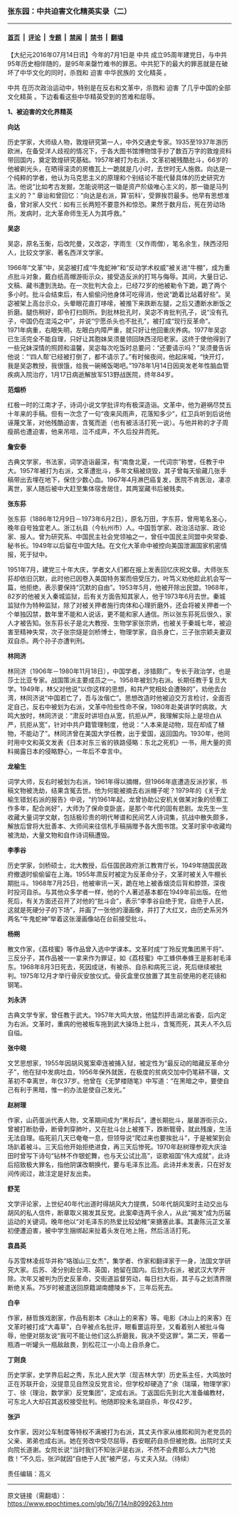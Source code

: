 ### 张东园：中共迫害文化精英实录（二）

---

#### [首页](../../../..?n8099263) &nbsp;|&nbsp; [评论](../../../../../epoch-comment?n8099263) &nbsp;|&nbsp; [专题](../../../../../epoch-special?n8099263) &nbsp;|&nbsp; [禁闻](../../../../../epoch-news?n8099263) &nbsp;|&nbsp; [禁书](../../../../../books?n8099263) &nbsp;|&nbsp; [翻墙](https://github.com/gfw-breaker/nogfw/blob/master/README.md?n8099263)


<div class="post_content" id="artbody" itemprop="articleBody">
 <!-- article content begin -->
 <p>
  【大纪元2016年07月14日讯】今年的7月1日是
  <ok href="https://www.epochtimes.com/gb/tag/%E4%B8%AD%E5%85%B1.html">
   中共
  </ok>
  成立95周年建党日，与中共95年历史相伴随的，是95年来罄竹难书的罪恶。中共犯下的最大的罪恶就是在破坏了中华文化的同时，杀戮和
  <ok href="https://www.epochtimes.com/gb/tag/%E8%BF%AB%E5%AE%B3.html">
   迫害
  </ok>
  中华民族的
  <ok href="https://www.epochtimes.com/gb/tag/%E6%96%87%E5%8C%96%E7%B2%BE%E8%8B%B1.html">
   文化精英
  </ok>
  。
 </p>
 <p>
  <ok href="https://www.epochtimes.com/gb/tag/%E4%B8%AD%E5%85%B1.html">
   中共
  </ok>
  在历次政治运动中，特别是在反右和文革中，杀戮和
  <ok href="https://www.epochtimes.com/gb/tag/%E8%BF%AB%E5%AE%B3.html">
   迫害
  </ok>
  了几乎中国的全部
  <ok href="https://www.epochtimes.com/gb/tag/%E6%96%87%E5%8C%96%E7%B2%BE%E8%8B%B1.html">
   文化精英
  </ok>
  。下边看看这些中华精英受到的苦难和屈辱。
 </p>
 <p>
  <strong>
   1、被迫害的文化界精英
  </strong>
 </p>
 <p>
  <strong>
   向达
  </strong>
 </p>
 <p>
  历史学家，大师级人物，敦煌研究第一人，中外交通史专家。1935至1937年游历欧洲，在备受洋人歧视的情况下，于各大图书馆博物馆手抄了数百万字的敦煌资料带回国内，奠定敦煌研究基础。1957年被打为右派，文革初被残酷批斗，66岁的他被剃光头，在晒得滚烫的房檐瓦上一跪就是几小时，去世时无人施救。向达是一个纯粹的学者，他认为马克思主义的原理和个别结论不能代替具体的历史研究方法。他说“比如考古发掘，怎能说明这一锄是资产阶级唯心主义的，那一锄是马列主义的？” 章诒和曾回忆：“向达是右派，算‘前科’，受罪挨罚最多。他早有思想准备，曾对家人交代：如有三长两短不要意外和惊恐。果然于数月后，死在劳动场所。发病时，北大革命师生无人为其呼救。”
 </p>
 <p>
  <strong>
   吴宓
  </strong>
 </p>
 <p>
  吴宓，原名玉衡，后改陀曼，又改宓，字雨生（又作雨僧），笔名余生，陕西泾阳人，比较文学家、著名西洋文学家。
 </p>
 <p>
  1966年“文革”中，吴宓被打成“牛鬼蛇神”和“反动学术权威”被关进“牛棚”，成为重点批斗对象，戴白纸高帽游街示众，接受造反派的打骂与侮辱。其间，大量日记、文稿、藏书遭到洗劫。在一次批判大会上，已经72岁的他被勒令下跪，跪了两个多小时。批斗会结束后，有人偷偷问他身体可吃得消，他说“跪着比站着好些”。吴宓被架上高台示众，头晕眼花直打哆嗦，被推下来跌断左腿，之后又遭断水断饭之折磨。腿伤稍好，即令打扫厕所。到批林批孔时，吴宓不肯批判孔子，说“没有孔子，中国仍在混沌之中”，并说“宁愿杀头也不批孔”，被打成“现行反革命”。
  <br/>
  1971年病重，右眼失明，左眼白内障严重，就只好让他回重庆养病。1977年吴宓已生活完全不能自理，只好让其胞妹吴须曼领回陕西泾阳老家。这终于使他得到了一些兄妹深情的照顾和温馨，吴宓每次吃饭时总要问：“还要请示吗？”吴须曼告诉他说：“‘四人帮’已经被打倒了，都不请示了。”有时候夜间，他起床喊，“快开灯，我是吴宓教授，我很饿，给我一碗稀饭喝吧。”1978年1月14日因突发老年性脑血管疾病入院治疗，1月17日病逝解放军513野战医院，终年84岁。
 </p>
 <p>
  <strong>
   范烟桥
  </strong>
 </p>
 <p>
  红极一时的江南才子，诗词小说文学批评均有极深造诣。文革中，他为避祸尽焚五十年来的手稿。但有一次念了一句“夜来风雨声，花落知多少”，红卫兵听到后说他诬蔑文革，对他残酷迫害，含冤而逝（也有被活活打死一说）。与他并称的才子周瘦鹃也遭迫害，他来吊唁，泣不成声，不久后投井而死。
 </p>
 <p>
  <strong>
   詹安泰
  </strong>
 </p>
 <p>
  古典文学家，书法家，词学造诣最深，有“南詹北夏，一代词宗”称誉，任教于中大。1957年被打为右派，文革遭批斗，多年文稿被烧毁，其子曾每天偷藏几张手稿带出去埋在地下，保住少数心血。1967年4月淋巴癌复发，医院不肯医治，凄凉离世，家人随后被中大赶至集体宿舍居住，其两室藏书后被贱卖。
 </p>
 <p>
  <strong>
   张东荪
  </strong>
 </p>
 <p>
  张东荪（1886年12月9日－1973年6月2日），原名万田，字东荪，曾用笔名圣心，晚年自号独宜老人。浙江杭县（今杭州市）人。中国哲学家、政治活动家、政论家、报人。曾为研究系、中国民主社会党领袖之一，曾任中国民主同盟中央常委、秘书长。1949年以后留在中国大陆。在文化大革命中被控向美国泄漏国家机密情报，死于狱中。
 </p>
 <p>
  1951年7月，建党三十年大庆，学者文人们都在报上发表回忆庆祝文章。大师张东荪却依旧沉默，此时他已因卷入美国特务案而倍受压力，叶笃义劝他趁此机会写一篇，他拒绝，表示要保持“沉默的自由”。1953年5月，他被开除出民盟。1968年，82岁的他被关入秦城监狱，后有关方面告知其家人，他于1973年6月去世。秦城监狱作为特种监狱，除了对被关押者施行肉体和心理折磨外，还会将被关押者一个个单独囚禁，数年里不能和人说话，更不能和家人通信。所以张东荪死后很久，家人才被告知。张东荪长子是北大教授、生物学家张宗炳，也被关于秦城七年，被迫害至精神失常，次子张宗燧是剑桥博士，物理学家，自杀身亡，三子张宗颖夫妻双双自杀。两个孙子亦遭判刑。
 </p>
 <p>
  <strong>
   林同济
  </strong>
 </p>
 <p>
  林同济（1906年－1980年11月18日），中国学者，涉猎颇广。专长于政治学，也是莎士比亚专家。战国策派主要成员之一。1958年被划为右派。长期任教于复旦大学。1949年，林父对他说“以你这样的思想，和共产党相处会遭殃的”，劝他去台湾，林同济说“中国若亡了，吾与汝偕亡”。思想改造时他被迫交万言检讨，全面否定自己，反右中被划为右派，文革中险些性命不保，1980年赴美讲学时病故。大鸣大放时，林同济说：“肃反时讲坦白从宽，抗拒从严，我理解实际上是坦白从严，抗拒从宽”，针对中共户籍管理制度，他说：“人本来是动物，现在却成了植物，不能动了”。林同济曾在美国大学任教，出于爱国，返回国内。1930年，他同时用中文和英文发表《日本对东三省的铁路侵略：东北之死机》一书，用大量的资料揭露日本的侵略野心，一年后不幸言中。
 </p>
 <p>
  <strong>
   龙榆生
  </strong>
 </p>
 <p>
  词学大师，反右时被划为右派，1961年得以摘帽，但1966年底遭造反派抄家，书稿文物被洗劫，结果含冤去世。他为何能被摘去右派帽子呢？1979年的《关于龙榆生错划右派的报告》中说，“约1961年起，龙曾协助公安机关做某对象的侦察工作多年，配合尚好”，大师为了保命变卧底，是那个年代的固有悲剧。龙先生一生收藏大量词学文献，包括极珍贵的明代琴谱和民间艺人诗词集，抗战中散失颇多，解放后曾将大批善本、大师间来往信札手稿捐赠予各大图书馆。文革时家中收藏均被洗劫，大量文物和自作诗词稿遭毁。
 </p>
 <p>
  <strong>
   李季谷
  </strong>
 </p>
 <p>
  历史学家，剑桥硕士，北大教授，后任国民政府浙江教育厅长，1949年随国民政府撤退时偷偷留在上海。1955年肃反时被定为反革命分子，文革时被关入牛棚长期批斗。1968年7月25日，他被审讯一天，跪在地上被香烟烫后背和脖颈，深夜时投河自杀。与其他众多学者一样，他的个人著述基本都在1949年前出版。在他死后，有关方面还召开了对他的“批斗会”，表示“李季谷自绝于党，自绝于人民，这就是死硬分子的下场”，并画了一张他的漫画像，并打了大红叉，由历史系另外两名“牛鬼蛇神”举着这张漫画像站在台前接受批斗。
 </p>
 <p>
  <strong>
   杨朔
  </strong>
 </p>
 <p>
  散文作家，《荔枝蜜》等作品曾入选中学课本。文革时成“丁玲反党集团黑干将”、三反分子，其作品被一一拿来作为罪证，如《荔枝蜜》中工蜂供奉蜂王是影射毛泽东。1968年8月3日死去，死因成谜，有被杀、自杀和病死三说，死后继续被批判。1975年12月才举行骨灰安放仪式。骨灰盒里仅放置了其生前使用的老花镜和钢笔。
 </p>
 <p>
  <strong>
   刘永济
  </strong>
 </p>
 <p>
  古典文学专家，曾任教于武大。1957年大鸣大放，他猛烈抨击湖北省委，后内定为右派。文革时，重病的他被板车拖到武大操场上批斗，含冤而死，其夫人不久后自缢。
 </p>
 <p>
  <strong>
   张中晓
  </strong>
 </p>
 <p>
  文艺思想家，1955年因胡风冤案牵连被捕入狱，被定性为“最反动的暗藏反革命分子”，他在狱中发病吐血，1956年保外就医，在极度的贫病交加中仍笔耕不辍，文革初不幸离世，年仅37岁。他曾在《无梦楼随笔》中写道：“在黑暗之中，要使自己有利于黑暗，惟一的办法是使自己发光。”
 </p>
 <p>
  <strong>
   赵树理
  </strong>
 </p>
 <p>
  作家，山药蛋派代表人物，文革期间成为“黑标兵”，遭长期批斗，屡屡游街示众，曾被打断肋骨，断骨刺穿肺叶，又在批斗台上被推下，跌断髋骨，就此残废，生活无法自理。临死前几天已奄奄一息，但领导说“爬过来也要挨批斗”，于是被架到会场趴着被斗。三天后他开始拒绝进食，再三天后惨死。1970年赵树理参观大庆油田时曾写下诗句“钻林不作银蛇舞，也与天公试比高”，讴歌祖国“伟大成就”，此诗后招致极大罪名，指他阴谋改朝换代，要与毛泽东比高。此诗并未发表，只在好友间传阅过，故注定是好友出卖。
 </p>
 <p>
  <strong>
   舒芜
  </strong>
 </p>
 <p>
  文学评论家，上世纪40年代出道时得胡风大力提携，50年代胡风案时主动交出与胡风的私人信件，断章取义揭发其反党。此案牵连两千余人，从此“揭发”成为历届运动的关键词。晚年他以“对毛泽东的热爱比较幼稚”来搪塞此事。其妻陈沅芷文革初便遭迫害，被中学生捆绑起来扯着头发在地上拖，然后活活打死。
 </p>
 <p>
  <strong>
   袁昌英
  </strong>
 </p>
 <p>
  与苏雪林凌叔华并称“珞珈山三女杰”，集学者、作家和翻译家于一身，法国文学研究大家。后苏、凌分别赴台湾、英国，她留在国内。后划为右派，被武汉大学开除。次年又被判为历史反革命，交街道监督劳动，每日扫大街，其子与之划清界限断绝关系。75岁时被遣送回原籍湖南醴陵乡下，三年后死去。
 </p>
 <p>
  <strong>
   白辛
  </strong>
 </p>
 <p>
  作家，赫哲族戏剧家，作品有剧本《冰山上的来客》等。电影《冰山上的来客》在文革时被打成“大毒草”，白辛被点名批评，眼看噩运将至，又看着别人被批斗侮辱，他便对朋友说“我可不能让他们这么折磨我，我决不受这罪”。第二天，带着一瓶酒一听罐头一瓶敌敌畏，到松花江一小岛上自杀身亡。
 </p>
 <p>
  <strong>
   丁则良
  </strong>
 </p>
 <p>
  历史学家，史学界后起之秀，东北人民大学（现吉林大学）历史系主任，大鸣放时正在苏联开会，没提意见自然没反党言论，但学校却硬造了“余（瑞璜，物理学家）丁、徐（理治，数学家）反党集团”，定成右派。丁返国后先到北大准备编教材，可东北人大却召其返校接受批判。他随即投未名湖自杀，年仅42岁。
 </p>
 <p>
  <strong>
   张沪
  </strong>
 </p>
 <p>
  女作家，因对公车制度等特权不满被打为右派，其丈夫作家从维熙和同为老党员的父亲、弟弟也成右派。她在劳改中受尽屈辱，吞安眠药自杀但被抢救。出院时丈夫向院长道谢。女院长说“当时我们不知张沪是右派，不然不会费那么大力气抢救！”不久后，张沪就因“自绝于人民”被严惩，与丈夫入狱。（待续）
 </p>
 <p>
  责任编辑：高义
 </p>
 <!-- article content end -->
 <div id="below_article_ad">
 </div>
</div>


---

原文链接（需翻墙）：https://www.epochtimes.com/gb/16/7/14/n8099263.htm